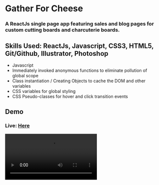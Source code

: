 # Gather For Cheese
### A ReactJs single page app featuring sales and blog pages for custom cutting boards and charcuterie boards.

## Skills Used: ReactJs, Javascript, CSS3, HTML5, Git/Github, Illustrator, Photoshop


* Javascript
* Immediately invoked anonymous functions to eliminate pollution of global scope
* Class instantiation / Creating Objects to cache the DOM and other variables
* CSS variables for global styling
* CSS Pseudo-classes for hover and click transition events




## Demo
### Live: [Here](https://www.gatherforcheese.com)
![Preview](src/images/gatherforcheese.mp4)

